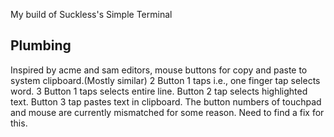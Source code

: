 My build of Suckless's Simple Terminal

Plumbing
--------
Inspired by acme and sam editors, mouse buttons for copy and paste to system clipboard.(Mostly similar)
2 Button 1 taps i.e., one finger tap selects word. 
3 Button 1 taps selects entire line.
Button 2 tap selects highlighted text.
Button 3 tap pastes text in clipboard.
The button numbers of touchpad and mouse are currently mismatched for some reason. Need to find a fix for this.
